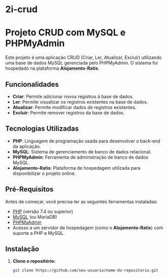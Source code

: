 # 2i-crud

# Projeto CRUD com MySQL e PHPMyAdmin

Este projeto é uma aplicação CRUD (Criar, Ler, Atualizar, Excluir) utilizando uma base de dados MySQL gerenciada pelo PHPMyAdmin. O sistema foi hospedado na plataforma **Alojamento-Ratis**.

## Funcionalidades

- **Criar**: Permite adicionar novos registros à base de dados.
- **Ler**: Permite visualizar os registros existentes na base de dados.
- **Atualizar**: Permite modificar dados de registros existentes.
- **Excluir**: Permite remover registros da base de dados.

## Tecnologias Utilizadas

- **PHP**: Linguagem de programação usada para desenvolver o back-end da aplicação.
- **MySQL**: Sistema de gerenciamento de banco de dados relacional.
- **PHPMyAdmin**: Ferramenta de administração de banco de dados MySQL.
- **Alojamento-Ratis**: Plataforma de hospedagem utilizada para disponibilizar o projeto online.

## Pré-Requisitos

Antes de começar, você precisa ter as seguintes ferramentas instaladas:

- [PHP](https://www.php.net/) (versão 7.4 ou superior)
- [MySQL](https://www.mysql.com/) (ou MariaDB)
- [PHPMyAdmin](https://www.phpmyadmin.net/)
- Acesso a um servidor de hospedagem (como o **Alojamento-Ratis**) com suporte a PHP e MySQL.

## Instalação

1. **Clone o repositório:**

   ```bash
   git clone https://github.com/seu-usuario/nome-do-repositorio.git
